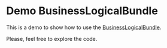 Demo BusinessLogicalBundle
=========================

This is a demo to show how to use the [BusinessLogicalBundle](https://github.com/NicolasJourdan/business-logic-bundle).

Please, feel free to explore the code.
